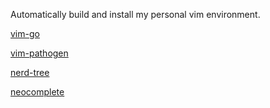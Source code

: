 Automatically build and install my personal vim environment.

[vim-go](https://github.com/fatih/vim-go)

[vim-pathogen](https://github.com/tpope/vim-pathogen)

[nerd-tree](https://github.com/scrooloose/nerdtree)

[neocomplete](https://github.com/Shougo/neocomplete.vim)
